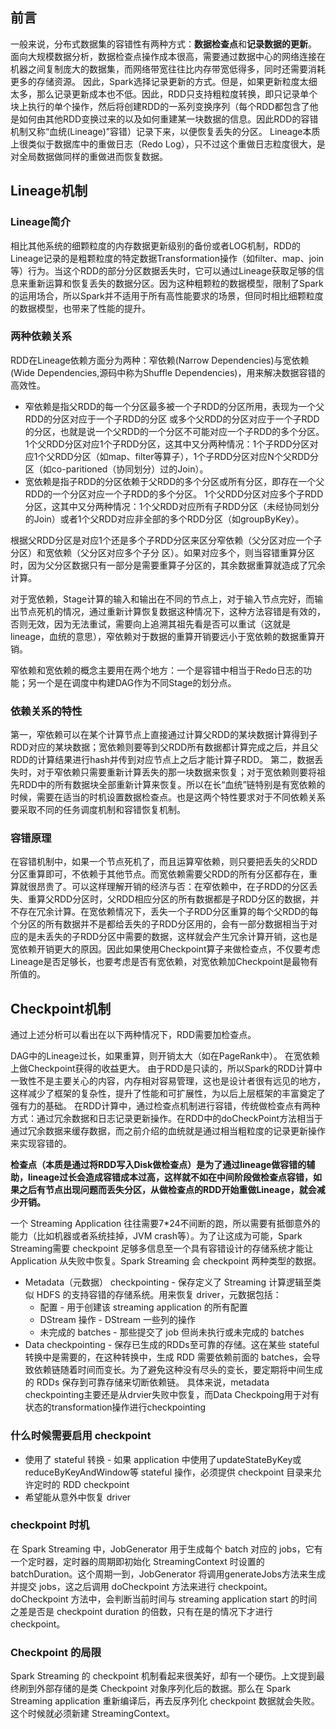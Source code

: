 ## 前言
   一般来说，分布式数据集的容错性有两种方式：**数据检查点**和**记录数据的更新**。 
面向大规模数据分析，数据检查点操作成本很高，需要通过数据中心的网络连接在机器之间复制庞大的数据集，而网络带宽往往比内存带宽低得多，同时还需要消耗更多的存储资源。 
因此，Spark选择记录更新的方式。但是，如果更新粒度太细太多，那么记录更新成本也不低。因此，RDD只支持粗粒度转换，即只记录单个块上执行的单个操作，然后将创建RDD的一系列变换序列（每个RDD都包含了他是如何由其他RDD变换过来的以及如何重建某一块数据的信息。因此RDD的容错机制又称“血统(Lineage)”容错）记录下来，以便恢复丢失的分区。 
Lineage本质上很类似于数据库中的重做日志（Redo Log），只不过这个重做日志粒度很大，是对全局数据做同样的重做进而恢复数据。

## Lineage机制
### Lineage简介
   相比其他系统的细颗粒度的内存数据更新级别的备份或者LOG机制，RDD的Lineage记录的是粗颗粒度的特定数据Transformation操作（如filter、map、join等）行为。当这个RDD的部分分区数据丢失时，它可以通过Lineage获取足够的信息来重新运算和恢复丢失的数据分区。因为这种粗颗粒的数据模型，限制了Spark的运用场合，所以Spark并不适用于所有高性能要求的场景，但同时相比细颗粒度的数据模型，也带来了性能的提升。
   
### 两种依赖关系
   RDD在Lineage依赖方面分为两种：窄依赖(Narrow Dependencies)与宽依赖(Wide Dependencies,源码中称为Shuffle Dependencies)，用来解决数据容错的高效性。
   - 窄依赖是指父RDD的每一个分区最多被一个子RDD的分区所用，表现为一个父RDD的分区对应于一个子RDD的分区 
或多个父RDD的分区对应于一个子RDD的分区，也就是说一个父RDD的一个分区不可能对应一个子RDD的多个分区。 
1个父RDD分区对应1个子RDD分区，这其中又分两种情况：1个子RDD分区对应1个父RDD分区（如map、filter等算子），1个子RDD分区对应N个父RDD分区（如co-paritioned（协同划分）过的Join）。
   - 宽依赖是指子RDD的分区依赖于父RDD的多个分区或所有分区，即存在一个父RDD的一个分区对应一个子RDD的多个分区。 
1个父RDD分区对应多个子RDD分区，这其中又分两种情况：1个父RDD对应所有子RDD分区（未经协同划分的Join）或者1个父RDD对应非全部的多个RDD分区（如groupByKey）。


根据父RDD分区是对应1个还是多个子RDD分区来区分窄依赖（父分区对应一个子分区）和宽依赖（父分区对应多个子分 
区）。如果对应多个，则当容错重算分区时，因为父分区数据只有一部分是需要重算子分区的，其余数据重算就造成了冗余计算。

对于宽依赖，Stage计算的输入和输出在不同的节点上，对于输入节点完好，而输出节点死机的情况，通过重新计算恢复数据这种情况下，这种方法容错是有效的，否则无效，因为无法重试，需要向上追溯其祖先看是否可以重试（这就是lineage，血统的意思），窄依赖对于数据的重算开销要远小于宽依赖的数据重算开销。

窄依赖和宽依赖的概念主要用在两个地方：一个是容错中相当于Redo日志的功能；另一个是在调度中构建DAG作为不同Stage的划分点。

### 依赖关系的特性
第一，窄依赖可以在某个计算节点上直接通过计算父RDD的某块数据计算得到子RDD对应的某块数据；宽依赖则要等到父RDD所有数据都计算完成之后，并且父RDD的计算结果进行hash并传到对应节点上之后才能计算子RDD。 
第二，数据丢失时，对于窄依赖只需要重新计算丢失的那一块数据来恢复；对于宽依赖则要将祖先RDD中的所有数据块全部重新计算来恢复。所以在长“血统”链特别是有宽依赖的时候，需要在适当的时机设置数据检查点。也是这两个特性要求对于不同依赖关系要采取不同的任务调度机制和容错恢复机制。

### 容错原理
在容错机制中，如果一个节点死机了，而且运算窄依赖，则只要把丢失的父RDD分区重算即可，不依赖于其他节点。而宽依赖需要父RDD的所有分区都存在，重算就很昂贵了。可以这样理解开销的经济与否：在窄依赖中，在子RDD的分区丢失、重算父RDD分区时，父RDD相应分区的所有数据都是子RDD分区的数据，并不存在冗余计算。在宽依赖情况下，丢失一个子RDD分区重算的每个父RDD的每个分区的所有数据并不是都给丢失的子RDD分区用的，会有一部分数据相当于对应的是未丢失的子RDD分区中需要的数据，这样就会产生冗余计算开销，这也是宽依赖开销更大的原因。因此如果使用Checkpoint算子来做检查点，不仅要考虑Lineage是否足够长，也要考虑是否有宽依赖，对宽依赖加Checkpoint是最物有所值的。

## Checkpoint机制
通过上述分析可以看出在以下两种情况下，RDD需要加检查点。

DAG中的Lineage过长，如果重算，则开销太大（如在PageRank中）。
在宽依赖上做Checkpoint获得的收益更大。
由于RDD是只读的，所以Spark的RDD计算中一致性不是主要关心的内容，内存相对容易管理，这也是设计者很有远见的地方，这样减少了框架的复杂性，提升了性能和可扩展性，为以后上层框架的丰富奠定了强有力的基础。 
在RDD计算中，通过检查点机制进行容错，传统做检查点有两种方式：通过冗余数据和日志记录更新操作。在RDD中的doCheckPoint方法相当于通过冗余数据来缓存数据，而之前介绍的血统就是通过相当粗粒度的记录更新操作来实现容错的。

**检查点（本质是通过将RDD写入Disk做检查点）是为了通过lineage做容错的辅助，lineage过长会造成容错成本过高，这样就不如在中间阶段做检查点容错，如果之后有节点出现问题而丢失分区，从做检查点的RDD开始重做Lineage，就会减少开销。**

一个 Streaming Application 往往需要7*24不间断的跑，所以需要有抵御意外的能力（比如机器或者系统挂掉，JVM crash等）。为了让这成为可能，Spark Streaming需要 checkpoint 足够多信息至一个具有容错设计的存储系统才能让 Application 从失败中恢复。Spark Streaming 会 checkpoint 两种类型的数据。
 - Metadata（元数据） checkpointing - 保存定义了 Streaming 计算逻辑至类似 HDFS 的支持容错的存储系统。用来恢复 driver，元数据包括：
   - 配置 - 用于创建该 streaming application 的所有配置
   - DStream 操作 - DStream 一些列的操作
   - 未完成的 batches - 那些提交了 job 但尚未执行或未完成的 batches
 -  Data checkpointing - 保存已生成的RDDs至可靠的存储。这在某些 stateful 转换中是需要的，在这种转换中，生成 RDD 需要依赖前面的 batches，会导致依赖链随着时间而变长。为了避免这种没有尽头的变长，要定期将中间生成的 RDDs 保存到可靠存储来切断依赖链。
 具体来说，metadata checkpointing主要还是从drvier失败中恢复，而Data Checkpoing用于对有状态的transformation操作进行checkpointing

### 什么时候需要启用 checkpoint
- 使用了 stateful 转换 - 如果 application 中使用了updateStateByKey或reduceByKeyAndWindow等 stateful 操作，必须提供 checkpoint 目录来允许定时的 RDD checkpoint
- 希望能从意外中恢复 driver
### checkpoint 时机
   在 Spark Streaming 中，JobGenerator 用于生成每个 batch 对应的 jobs，它有一个定时器，定时器的周期即初始化 StreamingContext 时设置的 batchDuration。这个周期一到，JobGenerator 将调用generateJobs方法来生成并提交 jobs，这之后调用 doCheckpoint 方法来进行 checkpoint。doCheckpoint 方法中，会判断当前时间与 streaming application start 的时间之差是否是 checkpoint duration 的倍数，只有在是的情况下才进行 checkpoint。
### Checkpoint 的局限
Spark Streaming 的 checkpoint 机制看起来很美好，却有一个硬伤。上文提到最终刷到外部存储的是类 Checkpoint 对象序列化后的数据。那么在 Spark Streaming application 重新编译后，再去反序列化 checkpoint 数据就会失败。这个时候就必须新建 StreamingContext。
